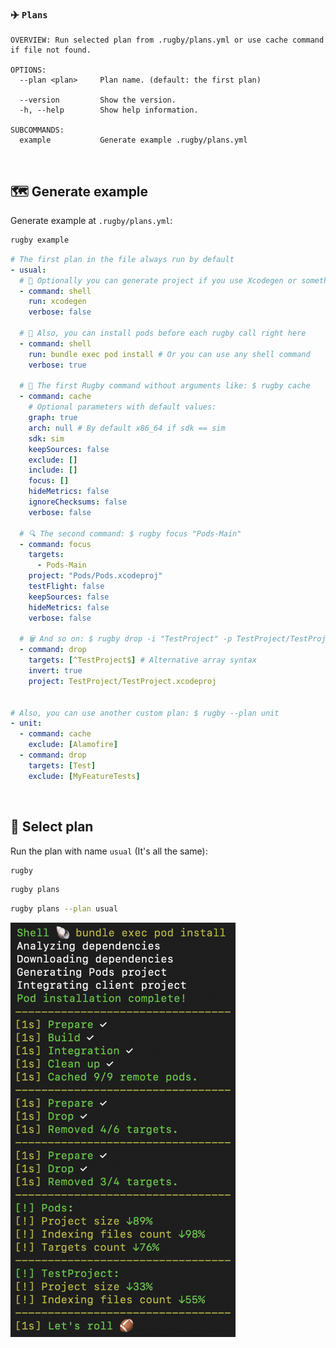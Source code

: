 
### ✈️ `Plans`

```
OVERVIEW: Run selected plan from .rugby/plans.yml or use cache command if file not found.

OPTIONS:
  --plan <plan>     Plan name. (default: the first plan)
                     
  --version         Show the version.
  -h, --help        Show help information.

SUBCOMMANDS:
  example           Generate example .rugby/plans.yml
```

<br>

## 🗺 Generate example

Generate example at `.rugby/plans.yml`:

```bash
rugby example
```

```yml
# The first plan in the file always run by default
- usual:
  # 🐚 Optionally you can generate project if you use Xcodegen or something like that
  - command: shell
    run: xcodegen
    verbose: false

  # 🐚 Also, you can install pods before each rugby call right here
  - command: shell
    run: bundle exec pod install # Or you can use any shell command
    verbose: true

  # 🏈 The first Rugby command without arguments like: $ rugby cache
  - command: cache
    # Optional parameters with default values:
    graph: true
    arch: null # By default x86_64 if sdk == sim
    sdk: sim
    keepSources: false
    exclude: []
    include: []
    focus: []
    hideMetrics: false
    ignoreChecksums: false
    verbose: false

  # 🔍 The second command: $ rugby focus "Pods-Main"
  - command: focus
    targets:
      - Pods-Main
    project: "Pods/Pods.xcodeproj"
    testFlight: false
    keepSources: false
    hideMetrics: false
    verbose: false

  # 🗑 And so on: $ rugby drop -i "TestProject" -p TestProject/TestProject.xcodeproj
  - command: drop
    targets: [^TestProject$] # Alternative array syntax
    invert: true
    project: TestProject/TestProject.xcodeproj


# Also, you can use another custom plan: $ rugby --plan unit
- unit:
  - command: cache
    exclude: [Alamofire]
  - command: drop
    targets: [Test]
    exclude: [MyFeatureTests]
```

<br>

## 📍 Select plan

Run the plan with name `usual` (It's all the same):

```bash
rugby
```

```bash
rugby plans
```

```bash
rugby plans --plan usual
```

<img src="https://github.com/swiftyfinch/Rugby/blob/main/Assets/Plans.png" width="360"/>
